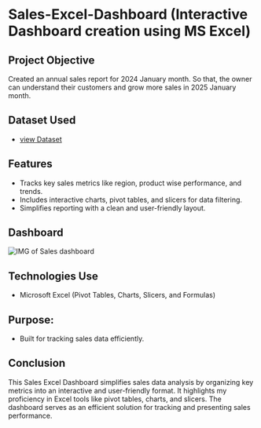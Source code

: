 # Sales-Excel-Dashboard (Interactive Dashboard creation using MS Excel)
## Project Objective
Created an annual sales report for 2024 January month. So that, the owner can understand their customers and grow more sales in 2025 January month. 

 ## Dataset Used
- <a href="https://github.com/Akshaya-Akshu/Sales-Excel-Dashboard/blob/main/Sales%20Excel%20Dashboard.xlsx">view Dataset</a>

## Features
- Tracks key sales metrics like region, product wise performance, and trends.
- Includes interactive charts, pivot tables, and slicers for data filtering.
- Simplifies reporting with a clean and user-friendly layout.

 ## Dashboard 
![IMG of Sales dashboard ](https://github.com/user-attachments/assets/791c7e84-505d-4ef8-93e8-90014aeabb45)


## Technologies Use
- Microsoft Excel (Pivot Tables, Charts, Slicers, and Formulas)

## Purpose:
- Built for tracking sales data efficiently.

## Conclusion
This Sales Excel Dashboard simplifies sales data analysis by organizing key metrics into an interactive and user-friendly format. It highlights my proficiency in Excel tools like pivot tables, charts, and slicers. The dashboard serves as an efficient solution for tracking and presenting sales performance.

